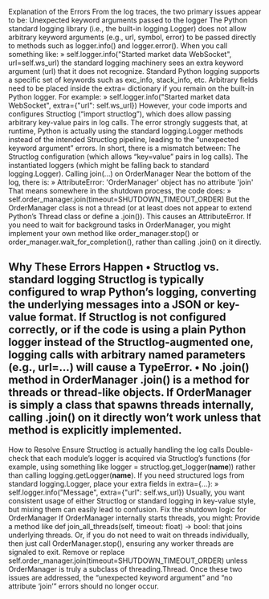 Explanation of the Errors
From the log traces, the two primary issues appear to be:
Unexpected keyword arguments passed to the logger
The Python standard logging library (i.e., the built-in logging.Logger) does not allow arbitrary keyword arguments (e.g., url, symbol, error) to be passed directly to methods such as logger.info() and logger.error(). When you call something like:
» self.logger.info("Started market data WebSocket", url=self.ws_url)
the standard logging machinery sees an extra keyword argument (url) that it does not recognize. Standard Python logging supports a specific set of keywords such as exc_info, stack_info, etc. Arbitrary fields need to be placed inside the extra= dictionary if you remain on the built-in Python logger. For example:
» self.logger.info("Started market data WebSocket", extra={"url": self.ws_url})
However, your code imports and configures Structlog (“import structlog”), which does allow passing arbitrary key-value pairs in log calls. The error strongly suggests that, at runtime, Python is actually using the standard logging.Logger methods instead of the intended Structlog pipeline, leading to the “unexpected keyword argument” errors.
In short, there is a mismatch between:
The Structlog configuration (which allows “key=value” pairs in log calls).
The instantiated loggers (which might be falling back to standard logging.Logger).
Calling join(...) on OrderManager
Near the bottom of the log, there is:
» AttributeError: 'OrderManager' object has no attribute 'join'
That means somewhere in the shutdown process, the code does:
» self.order_manager.join(timeout=SHUTDOWN_TIMEOUT_ORDER)
But the OrderManager class is not a thread (or at least does not appear to extend Python’s Thread class or define a .join()). This causes an AttributeError. If you need to wait for background tasks in OrderManager, you might implement your own method like order_manager.stop() or order_manager.wait_for_completion(), rather than calling .join() on it directly.

Why These Errors Happen
• Structlog vs. standard logging
Structlog is typically configured to wrap Python’s logging, converting the underlying messages into a JSON or key-value format. If Structlog is not configured correctly, or if the code is using a plain Python logger instead of the Structlog-augmented one, logging calls with arbitrary named parameters (e.g., url=...) will cause a TypeError.
• No .join() method in OrderManager
.join() is a method for threads or thread-like objects. If OrderManager is simply a class that spawns threads internally, calling .join() on it directly won’t work unless that method is explicitly implemented.
---
How to Resolve
Ensure Structlog is actually handling the log calls
Double-check that each module’s logger is acquired via Structlog’s functions (for example, using something like logger = structlog.get_logger(__name__)) rather than calling logging.getLogger(__name__).
If you need structured logs from standard logging.Logger, place your extra fields in extra={...}:
» self.logger.info("Message", extra={"url": self.ws_url})
Usually, you want consistent usage of either Structlog or standard logging in key-value style, but mixing them can easily lead to confusion.
Fix the shutdown logic for OrderManager
If OrderManager internally starts threads, you might:
Provide a method like def join_all_threads(self, timeout: float) -> bool: that joins underlying threads.
Or, if you do not need to wait on threads individually, then just call OrderManager.stop(), ensuring any worker threads are signaled to exit.
Remove or replace self.order_manager.join(timeout=SHUTDOWN_TIMEOUT_ORDER) unless OrderManager is truly a subclass of threading.Thread.
Once these two issues are addressed, the “unexpected keyword argument” and “no attribute ‘join’” errors should no longer occur.